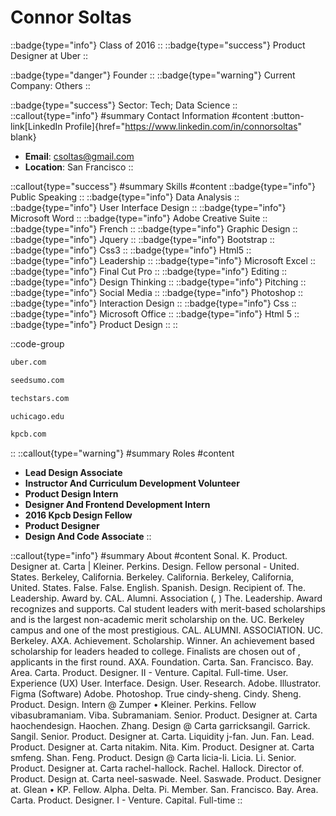 # Connor Soltas
::badge{type="info"}
Class of 2016
::
::badge{type="success"}
Product Designer at Uber
::

::badge{type="danger"}
Founder
::
::badge{type="warning"}
Current Company: Others
::

::badge{type="success"}
Sector: Tech; Data Science
::
::callout{type="info"}
#summary
Contact Information
#content
:button-link[LinkedIn Profile]{href="https://www.linkedin.com/in/connorsoltas" blank}
- **Email**: csoltas@gmail.com
- **Location**: San Francisco
::

::callout{type="success"}
#summary
Skills
#content
::badge{type="info"}
Public Speaking
::
::badge{type="info"}
Data Analysis
::
::badge{type="info"}
User Interface Design
::
::badge{type="info"}
Microsoft Word
::
::badge{type="info"}
Adobe Creative Suite
::
::badge{type="info"}
French
::
::badge{type="info"}
Graphic Design
::
::badge{type="info"}
Jquery
::
::badge{type="info"}
Bootstrap
::
::badge{type="info"}
Css3
::
::badge{type="info"}
Html5
::
::badge{type="info"}
Leadership
::
::badge{type="info"}
Microsoft Excel
::
::badge{type="info"}
Final Cut Pro
::
::badge{type="info"}
Editing
::
::badge{type="info"}
Design Thinking
::
::badge{type="info"}
Pitching
::
::badge{type="info"}
Social Media
::
::badge{type="info"}
Photoshop
::
::badge{type="info"}
Interaction Design
::
::badge{type="info"}
Css
::
::badge{type="info"}
Microsoft Office
::
::badge{type="info"}
Html 5
::
::badge{type="info"}
Product Design
::
::

::code-group
```bash [Uber]
uber.com
```
```bash [SeedSumo]
seedsumo.com
```
```bash [Techstars]
techstars.com
```
```bash [University of Chicago]
uchicago.edu
```
```bash [Kleiner Perkins Caufield & Byers]
kpcb.com
```
::
::callout{type="warning"}
#summary
Roles
#content
- **Lead Design Associate**
- **Instructor And Curriculum Development Volunteer**
- **Product Design Intern**
- **Designer And Frontend Development Intern**
- **2016 Kpcb Design Fellow**
- **Product Designer**
- **Design And Code Associate**
::

::callout{type="info"}
#summary
About
#content
Sonal. K. Product. Designer at. Carta | Kleiner. Perkins. Design. Fellow personal - United. States. Berkeley, California. Berkeley. California. Berkeley, California, United. States. False. False. English. Spanish. Design. Recipient of. The. Leadership. Award by. CAL. Alumni. Association (, ) The. Leadership. Award recognizes and supports. Cal student leaders with merit-based scholarships and is the largest non-academic merit scholarship on the. UC. Berkeley campus and one of the most prestigious. CAL. ALUMNI. ASSOCIATION. UC. Berkeley. AXA. Achievement. Scholarship. Winner. An achievement based scholarship for leaders headed to college. Finalists are chosen out of , applicants in the first round. AXA. Foundation. Carta. San. Francisco. Bay. Area. Carta. Product. Designer. II - Venture. Capital. Full-time. User. Experience (UX) User. Interface. Design. User. Research. Adobe. Illustrator. Figma (Software) Adobe. Photoshop. True cindy-sheng. Cindy. Sheng. Product. Design. Intern @ Zumper • Kleiner. Perkins. Fellow vibasubramaniam. Viba. Subramaniam. Senior. Product. Designer at. Carta haochendesign. Haochen. Zhang. Design @ Carta garricksangil. Garrick. Sangil. Senior. Product. Designer at. Carta. Liquidity j-fan. Jun. Fan. Lead. Product. Designer at. Carta nitakim. Nita. Kim. Product. Designer at. Carta smfeng. Shan. Feng. Product. Design @ Carta licia-li. Licia. Li. Senior. Product. Designer at. Carta rachel-hallock. Rachel. Hallock. Director of. Product. Design at. Carta neel-saswade. Neel. Saswade. Product. Designer at. Glean • KP. Fellow. Alpha. Delta. Pi. Member. San. Francisco. Bay. Area. Carta. Product. Designer. I - Venture. Capital. Full-time
::
